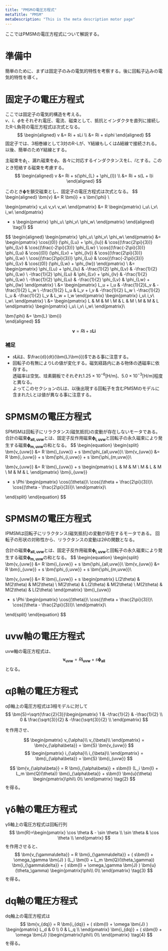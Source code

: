 ```yaml
---
title: "PMSMの電圧方程式"
metaTitle: "PMSM"
metaDescription: "This is the meta description motor page"
---
```


ここではPMSMの電圧方程式について解説する。  

# 準備中
簡単のために、まずは固定子のみの電気的特性を考察する。後に回転子込みの電気的特性を導く。

# 固定子の電圧方程式
ここでは固定子の電気的構造を考える。  
$v$、$i$、$\phi$をそれぞれ電圧、電流、磁束として、抵抗とインダクタを直列に接続したR-L負荷の電圧方程式は次式となる。
$$
\begin{aligned}
v &= Ri + sLi \\
  &= Ri + s\phi
\end{aligned}
$$
固定子では、3相巻線として3対のR-Lが、Y結線もしくはΔ結線で接続される。以後、簡単のためY結線とする。

主磁束を$\phi_{L}$、漏れ磁束を$\phi_{l}$、各々に対応するインダクタンスを$L$、$l$とする。このとき短絡する磁束を考慮する。
$$
\begin{aligned}
v &= Ri + s(\phi_{L} + \phi_{l}) \\
  &= Ri + s(L + l)i
\end{aligned}
$$

このとき$\bm{\phi}$を鎖交磁束とし、固定子の電圧方程式は次式となる。
$$
\begin{aligned}
\bm{v} &= R \bm{i} + s \bm{\phi} \\

\begin{pmatrix}
v_u\\
v_v\\
v_w\\
\end{pmatrix} 
&= R 
\begin{pmatrix}
i_u\\
i_v\\
i_w\\
\end{pmatrix}
 + s 
\begin{pmatrix}
\phi_u\\
\phi_v\\
\phi_w\\
\end{pmatrix}
\end{aligned}
\tag{1} 
$$

$$
\begin{aligned}
\begin{pmatrix}
\phi_u\\
\phi_v\\
\phi_w\\
\end{pmatrix} 
&= \begin{pmatrix}
\cos{(0)} (\phi_{Lu} + \phi_{lu}) & \cos{(\frac{2\pi}{3})} \phi_{Lv} & \cos{(\frac{-2\pi}{3})} \phi_{Lw} \\
\cos{(\frac{-2\pi}{3})} \phi_{Lu}  & \cos{(0)} (\phi_{Lv} + \phi_{lv}) & \cos{(\frac{2\pi}{3})} \phi_{Lw} \\
\cos{(\frac{2\pi}{3})} \phi_{Lu} & \cos{(\frac{-2\pi}{3})} \phi_{Lv} & \cos{(0)} (\phi_{Lw} + \phi_{lw})
\end{pmatrix} \\
&= \begin{pmatrix}
\phi_{Lu} + \phi_{lu} & -\frac{1}{2} \phi_{Lv} & -\frac{1}{2} \phi_{Lw} \\
-\frac{1}{2} \phi_{Lu} & \phi_{Lv} + \phi_{lv} & -\frac{1}{2} \phi_{Lw} \\
-\frac{1}{2} \phi_{Lu} & -\frac{1}{2} \phi_{Lv} & \phi_{Lw} + \phi_{lw}
\end{pmatrix} \\
&= \begin{pmatrix}
L_u + l_u & -\frac{1}{2}L_v & -\frac{1}{2} L_w \\
-\frac{1}{2} L_u & L_v + l_v & -\frac{1}{2} L_w \\
-\frac{1}{2} L_u & -\frac{1}{2} L_v & L_w + l_w
\end{pmatrix}
\begin{pmatrix}
i_u\\
i_v\\
i_w\\
\end{pmatrix} \\
&= \begin{pmatrix}
L & M & M \\
M & L & M \\
M & M & L
\end{pmatrix}
\begin{pmatrix}
i_u\\
i_v\\
i_w\\
\end{pmatrix}\\

\bm{\phi} &= \bm{L} \bm{i}  
\end{aligned}
$$

$$
\bm{v} = R \bm{i} + s \bm{L} \bm{i}  
\tag{2} 
$$


### 補足
- $s\bm{L}\bm{i}$は、$\frac{d}{dt}(\bm{L}\bm{i})$である事に注意する。
- 回転子の有無によりLの値が変化する。磁気経路内にある物体の透磁率に依存する。  
透磁率は空気、珪素鋼板でそれぞれ$1.25 \times 10^{-6}$[H/m]、$5.0 \times 10^{-3}$[H/m]程度と異なる。  
よってこのセクションのLは、以後出現する回転子を含むPMSMのモデルに含まれたLとは値が異なる事に注意する。

# SPMSMの電圧方程式
SPMSMは回転子にリラクタンス(磁気抵抗)の変動が存在しないモータである。  
合計の磁束$\bm{\phi_{all,uvw}}$とは、固定子反作用磁束$\bm{\phi_{i,uvw}}$と回転子の永久磁束により発生する磁束$\bm{\phi_{m,uvw}}$の和となる。
$$
\begin{equation}
\begin{split}
\bm{v_{uvw}} &= R \bm{i_{uvw}} + s \bm{\phi_{all,uvw}}\\
\bm{v_{uvw}} &= R \bm{i_{uvw}} + s \bm{\phi_{i,uvw}} + s \bm{\phi_{m,uvw}}\\

\bm{v_{uvw}} &= R \bm{i_{uvw}} + s \begin{pmatrix}
L & M & M \\
M & L & M \\
M & M & L
\end{pmatrix}
\bm{i_{uvw}}
+ s \Phi
\begin{pmatrix}
\cos{(\theta)}\\
\cos{(\theta + \frac{2\pi}{3})}\\
\cos{(\theta - \frac{2\pi}{3})}\\
\end{pmatrix}\\

\end{split}
\end{equation}
$$

# SPMSMの電圧方程式
IPMSMは回転子にリラクタンス(磁気抵抗)の変動が存在するモータである。
回転子の形状の対称性から、リラクタンスの変動は$2\theta$の関数となる。  

合計の磁束$\bm{\phi_{all,uvw}}$とは、固定子反作用磁束$\bm{\phi_{i,uvw}}$と回転子の永久磁束により発生する磁束$\bm{\phi_{m,uvw}}$の和となる。
$$
\begin{equation}
\begin{split}
\bm{v_{uvw}} &= R \bm{i_{uvw}} + s \bm{\phi_{all,uvw}}\\
\bm{v_{uvw}} &= R \bm{i_{uvw}} + s \bm{\phi_{i,uvw}} + s \bm{\phi_{m,uvw}}\\

\bm{v_{uvw}} &= R \bm{i_{uvw}} + s \begin{pmatrix}
L(2\theta) & M(2\theta) & M(2\theta) \\
M(2\theta) & L(2\theta) & M(2\theta) \\
M(2\theta) & M(2\theta) & L(2\theta)
\end{pmatrix}
\bm{i_{uvw}}
+ s \Phi
\begin{pmatrix}
\cos{(\theta)}\\
\cos{(\theta + \frac{2\pi}{3})}\\
\cos{(\theta - \frac{2\pi}{3})}\\
\end{pmatrix}\\

\end{split}
\end{equation}
$$

# uvw軸の電圧方程式
uvw軸の電圧方程式は、
$$
\bm{v_{uvw}} = R \bm{i_{uvw}} + s \bm{\phi_{all}} \tag{1}
$$
となる。

# αβ軸の電圧方程式
αβ軸上の電圧方程式は3相モデルに対して
$$
\bm{S}=\sqrt{\frac{2}{3}}\begin{pmatrix}
1 & -\frac{1}{2} & -\frac{1}{2} \\
0 & \frac{\sqrt{3}}{2} & -\frac{\sqrt{3}}{2} \\
\end{pmatrix}
$$

を作用させ、

$$
\begin{pmatrix}
v_{\alpha}\\
v_{\beta}\\
\end{pmatrix}
= \bm{v_{\alpha\beta}} = \bm{S} \bm{v_{uvw}}
$$
$$
\begin{pmatrix}
i_{\alpha}\\
i_{\beta}\\
\end{pmatrix}
= \bm{i_{\alpha\beta}} = \bm{S} \bm{i_{uvw}}
$$

$$
\bm{v_{\alpha\beta}} = R \bm{i_{\alpha\beta}} + s\bm{I} (L_i \bm{I} + L_m \bm{Q}(\theta)) \bm{i_{\alpha\beta}} + s\bm{I} \bm{u}(\theta) \begin{pmatrix}\phi\\ 0\\ \end{pmatrix} \tag{2}
$$
を得る。

# γδ軸の電圧方程式
γδ軸上の電圧方程式は回転行列
$$
\bm{R}=\begin{pmatrix}
\cos \theta & - \sin \theta \\
\sin \theta & \cos \theta \\
\end{pmatrix}
$$
を作用させると、
$$
\bm{v_{\gamma\delta}} = R \bm{i_{\gamma\delta}} + ( s\bm{I} + \omega_\gamma \bm{J} ) (L_i \bm{I} + L_m \bm{Q}(\theta_\gamma)) \bm{i_{\gamma\delta}} + ( s\bm{I} + \omega_\gamma \bm{J} ) \bm{u}(\theta_\gamma) \begin{pmatrix}\phi\\ 0\\ \end{pmatrix} \tag{3}
$$
を得る。

# dq軸の電圧方程式
dq軸上の電圧方程式は
$$
\bm{v_{dq}} = R \bm{i_{dq}} + ( s\bm{I} + \omega \bm{J} ) \begin{pmatrix} L_d & 0 \\ 0 & L_q \\ \end{pmatrix} \bm{i_{dq}} + ( s\bm{I} + \omega \bm{J} )\begin{pmatrix}\phi\\ 0\\ \end{pmatrix} \tag{4}
$$
を得る。